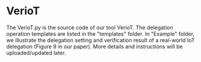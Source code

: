 # VerioT
The VerioT.py is the source code of our tool VerioT. The delegation operation templates are listed in the "templates" folder. In "Example" folder, we illustrate the delegation setting and verification result of a real-world IoT delegation (Figure 9 in our paper). More details and instructions will be uploaded/updated later.
